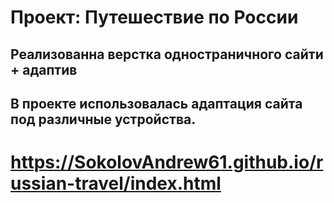 # Проект: Путешествие по России
## Реализованна верстка одностраничного сайти + адаптив 
## В проекте использовалась адаптация сайта под различные устройства.
# https://SokolovAndrew61.github.io/russian-travel/index.html
